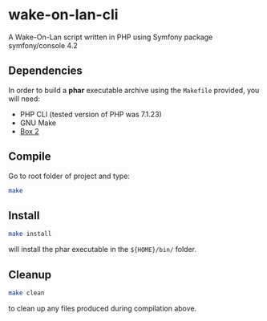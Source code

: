 # wake-on-lan-cli
A Wake-On-Lan script written in PHP using Symfony package symfony/console 4.2

## Dependencies

In order to build a **phar** executable archive using the `Makefile` provided, you will need:
* PHP CLI (tested version of PHP was 7.1.23)
* GNU Make
* [Box 2](https://box-project.github.io/box2/)

## Compile

Go to root folder of project and type:
```bash
make
```

## Install

```bash
make install
```
will install the phar executable in the `${HOME}/bin/` folder.

## Cleanup

```bash
make clean
```
to clean up any files produced during compilation above.
